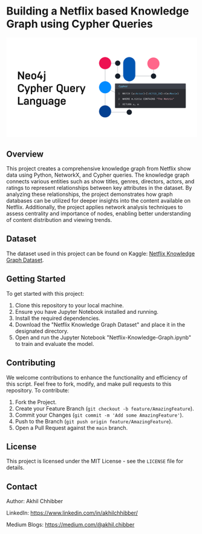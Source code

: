 # Building a Netflix based Knowledge Graph using Cypher Queries
<p align="center">
  <img src="https://github.com/akhilchibber/Netflix-Knowledge-Graph/blob/main/CYPHER.jpg?raw=true" alt="earthml Logo">
</p>

## Overview
This project creates a comprehensive knowledge graph from Netflix show data using Python, NetworkX, and Cypher queries. The knowledge graph connects various entities such as show titles, genres, directors, actors, and ratings to represent relationships between key attributes in the dataset. By analyzing these relationships, the project demonstrates how graph databases can be utilized for deeper insights into the content available on Netflix. Additionally, the project applies network analysis techniques to assess centrality and importance of nodes, enabling better understanding of content distribution and viewing trends.

## Dataset
The dataset used in this project can be found on Kaggle: [Netflix Knowledge Graph Dataset](https://www.kaggle.com/datasets/shivamb/netflix-shows).

## Getting Started
To get started with this project:

1. Clone this repository to your local machine.
2. Ensure you have Jupyter Notebook installed and running.
3. Install the required dependencies.
4. Download the "Netflix Knowledge Graph Dataset" and place it in the designated directory.
5. Open and run the Jupyter Notebook "Netflix-Knowledge-Graph.ipynb" to train and evaluate the model.
   
## Contributing
We welcome contributions to enhance the functionality and efficiency of this script. Feel free to fork, modify, and make pull requests to this repository. To contribute:

1. Fork the Project.
2. Create your Feature Branch (`git checkout -b feature/AmazingFeature`).
3. Commit your Changes (`git commit -m 'Add some AmazingFeature'`).
4. Push to the Branch (`git push origin feature/AmazingFeature`).
5. Open a Pull Request against the `main` branch.

## License

This project is licensed under the MIT License - see the `LICENSE` file for details.

## Contact

Author: Akhil Chhibber

LinkedIn: https://www.linkedin.com/in/akhilchhibber/

Medium Blogs: https://medium.com/@akhil.chibber
